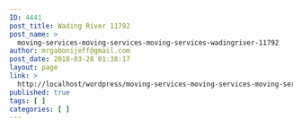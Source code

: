 ```yaml
---
ID: 4441
post_title: Wading River 11792
post_name: >
  moving-services-moving-services-moving-services-wadingriver-11792
author: mrgabonijeff@gmail.com
post_date: 2018-03-28 01:38:17
layout: page
link: >
  http://localhost/wordpress/moving-services-moving-services-moving-services-wadingriver-11792/
published: true
tags: [ ]
categories: [ ]
---
```


